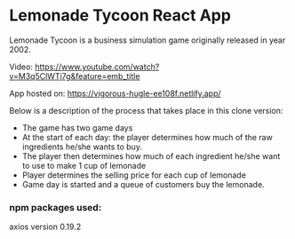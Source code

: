 # Lemonade Tycoon React App

Lemonade Tycoon is a business simulation game originally released in year 2002.

Video:
https://www.youtube.com/watch?v=M3q5ClWTj7g&feature=emb_title

App hosted on: 
https://vigorous-hugle-ee108f.netlify.app/


Below is a description of the process that takes place in this clone version:

* The game has two game days
* At the start of each day: the player determines how much of the raw ingredients he/she wants to buy.
* The player then determines how much of each ingredient he/she want to use to make 1 cup of lemonade
* Player determines the selling price for each cup of lemonade
* Game day is started and a queue of customers buy the lemonade.


### npm packages used: 

axios version 0.19.2



